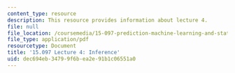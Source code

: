```yaml
---
content_type: resource
description: This resource provides information about lecture 4.
file: null
file_location: /coursemedia/15-097-prediction-machine-learning-and-statistics-spring-2012/dec694eb34799f6bea2e91b1c06551a0_MIT15_097S12_lec04.pdf
file_type: application/pdf
resourcetype: Document
title: '15.097 Lecture 4: Inference'
uid: dec694eb-3479-9f6b-ea2e-91b1c06551a0
---
```

